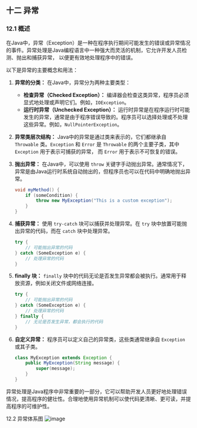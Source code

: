 ## 十二 异常
### 12.1 概述
在Java中，异常（Exception）是一种在程序执行期间可能发生的错误或异常情况的事件。异常处理是Java编程语言中一种强大而灵活的机制，它允许开发人员检测、抛出和捕获异常，
以便更有效地处理程序中的错误。

以下是异常的主要概念和用法：

1. **异常的分类：** 在Java中，异常分为两种主要类型：
   - **检查异常（Checked Exception）：** 编译器会检查这类异常，程序员必须显式地处理或声明它们。例如，`IOException`。
   - **运行时异常（Unchecked Exception）：** 运行时异常是在程序运行时可能发生的异常，通常是由于程序错误导致的。程序员可以选择处理或不处理这些异常。例如，`NullPointerException`。

2. **异常类层次结构：** Java中的异常是通过类来表示的，它们都继承自 `Throwable` 类。`Exception` 和 `Error` 是 `Throwable` 的两个主要子类，其中 `Exception` 用于表示可捕获的异常，
   而 `Error` 用于表示不可恢复的错误。

3. **抛出异常：** 在Java中，可以使用 `throw` 关键字手动抛出异常。通常情况下，异常是由Java运行时系统自动抛出的，但程序员也可以在代码中明确地抛出异常。

    ```java
    void myMethod() {
        if (someCondition) {
            throw new MyException("This is a custom exception");
        }
    }
    ```

4. **捕获异常：** 使用 `try-catch` 块可以捕获并处理异常。在 `try` 块中放置可能抛出异常的代码，而在 `catch` 块中处理异常。

    ```java
    try {
        // 可能抛出异常的代码
    } catch (SomeException e) {
        // 处理异常的代码
    }
    ```

5. **finally 块：** `finally` 块中的代码无论是否发生异常都会被执行。通常用于释放资源，例如关闭文件或网络连接。

    ```java
    try {
        // 可能抛出异常的代码
    } catch (SomeException e) {
        // 处理异常的代码
    } finally {
        // 无论是否发生异常，都会执行的代码
    }
    ```

6. **自定义异常：** 程序员可以定义自己的异常类，这些类通常继承自 `Exception` 或其子类。

    ```java
    class MyException extends Exception {
        public MyException(String message) {
            super(message);
        }
    }
    ```

异常处理是Java程序中非常重要的一部分，它可以帮助开发人员更好地处理错误情况，提高程序的健壮性。合理地使用异常机制可以使代码更清晰、更可读，并提高程序的可维护性。

12.2 异常体系图
![image](https://github.com/guangying23/java/assets/54796147/95b1f61a-3080-44bb-944c-c10df30fa6ce)
